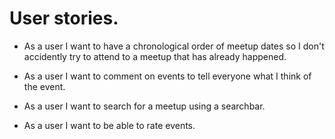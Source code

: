 # User stories.

- As a user I want to have a chronological order of meetup dates so I don't accidently try to attend to a meetup that has already happened.

- As a user I want to comment on events to tell everyone what I think of the event.

- As a user I want to search for a meetup using a searchbar.

- As a user I want to be able to rate events.
